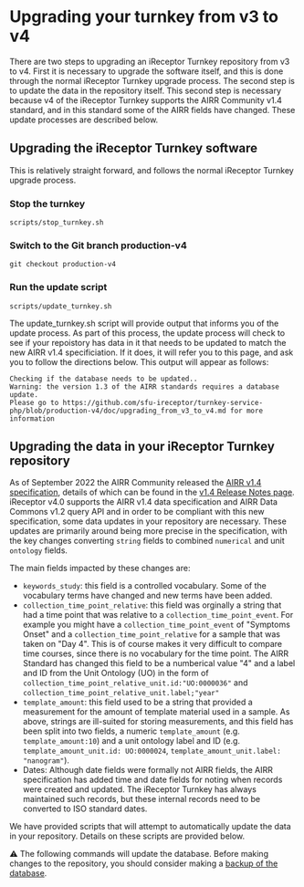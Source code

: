 # Upgrading your turnkey from v3 to v4

There are two steps to upgrading an iReceptor Turnkey repository from v3 to v4. First it is necessary to upgrade the software itself, and this is done through the normal iReceptor Turnkey upgrade process. The second step is to update the data in the repository itself. This second step is necessary because v4 of the iReceptor Turnkey supports the AIRR Community v1.4 standard, and in this standard some of the AIRR fields have changed. These update processes are described below.

## Upgrading the iReceptor Turnkey software

This is relatively straight forward, and follows the normal iReceptor Turnkey upgrade process.

### Stop the turnkey
```
scripts/stop_turnkey.sh
```

### Switch to the Git branch production-v4
```
git checkout production-v4
```

### Run the update script 
```
scripts/update_turnkey.sh
```
The update_turnkey.sh script will provide output that informs you of the update process. As part of this process, the update process will check to see if your repoistory has data in it that needs to be updated to match the new AIRR v1.4 specificiation. If it does, it will refer you to this page, and ask you to follow the directions below. This output will appear as follows:
```
Checking if the database needs to be updated..
Warning: the version 1.3 of the AIRR standards requires a database update. 
Please go to https://github.com/sfu-ireceptor/turnkey-service-php/blob/production-v4/doc/upgrading_from_v3_to_v4.md for more information
```

## Upgrading the data in your iReceptor Turnkey repository

As of September 2022 the AIRR Community released the [AIRR v1.4 specification](https://www.antibodysociety.org/airr-community/airr-community-standards-v1-4-now-available/), details of which can be found in the [v1.4 Release Notes page](https://docs.airr-community.org/en/stable/news.html). iReceptor v4.0 supports the AIRR v1.4 data specification and AIRR Data Commons v1.2 query API and in order to be compliant with this new specification, some data updates in your repository are necessary. These updates are primarily around being more precise in the specification, with the key changes converting `string` fields to combined `numerical` and unit `ontology` fields. 

The main fields impacted by these changes are:
- `keywords_study`: this field is a controlled vocabulary. Some of the vocabulary terms have changed and new terms have been added.
- `collection_time_point_relative`: this field was orginally a string that had a time point that was relative to a `collection_time_point_event`. For example you might have a `collection_time_point_event` of "Symptoms Onset" and a `collection_time_point_relative` for a sample that was taken on "Day 4". This is of course makes it very difficult to compare time courses, since there is no vocabulary for the time point. The AIRR Standard has changed this field to be a numberical value "4" and a label and ID from the Unit Ontology (UO) in the form of `collection_time_point_relative_unit.id:"UO:0000036"` and `collection_time_point_relative_unit.label;"year"`
- `template_amount`: this field used to be a string that provided a measurement for the amount of template material used in a sample. As above, strings are ill-suited for storing measurements, and this field has  been split into two fields, a numeric `template_amount` (e.g. `template_amount:10`) and a unit ontology label and ID (e.g. `template_amount_unit.id: UO:0000024`, `template_amount_unit.label: "nanogram"`).
- Dates: Although date fields were formally not AIRR fields, the AIRR specification has added time and date fields for noting when records were created and updated. The iReceptor Turnkey has always maintained such records, but these internal records need to be converted to ISO standard dates. 

We have provided scripts that will attempt to automatically update the data in your repository. Details on these scripts are provided below.

:warning: The following commands will update the database. Before making changes to the repository, you should consider making 
a [backup of the database](database_backup.md).
